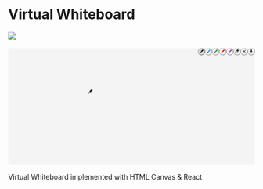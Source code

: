 # Virtual Whiteboard

<p>
  <a href="https://nxzq.github.io/whiteboard" alt="GitHub Pages">
    <img src="https://img.shields.io/badge/pages%20-nxzq.github.io/whiteboard-%23222222?logo=github&style=flat-square" />
  </a>
</p>

![demo](/demo.gif)

Virtual Whiteboard implemented with HTML Canvas & React